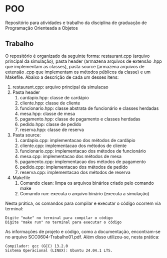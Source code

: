 # POO
Repositório para atividades e trabalho da disciplina de graduação de Programação Orienteada a Objetos

## Trabalho
O repositório é organizado da seguinte forma: restaurant.cpp (arquivo principal da simulação), pasta header (armazena arquivos de extensão .hpp que implementam as classes), pasta source (armazena arquivos de extensão .cpp que implementam os métodos públicos da classe) e um Makefile. Abaixo a descrição de cada um desses itens:

1. restaurant.cpp: arquivo principal da simulacao
2. Pasta header
    1. cardapio.hpp: classe de cardápio
    2. cliente.hpp: classe de cliente
    3. funcionario.hpp: classe abstrata de funcionário e classes herdadas
    4. mesa.hpp: classe de mesa
    5. pagamento.hpp: classe de pagamento e classes herdadas
    6. pedido.hpp: classe de pedido
    7. reserva.hpp: classe de reserva
3. Pasta source:
    1. cardapio.cpp: implementacao dos métodos de cardápio
    2. cliente.cpp: implementacao dos métodos de cliente
    3. funcionario.cpp: implementacao dos métodos de funcionário
    4. mesa.cpp: implementacao dos métodos de mesa
    5. pagamento.cpp: implementacao dos métodos de pagamento
    6. pedido.cpp: implementacao dos métodos de pedido
    7. reserva.cpp: implementacao dos métodos de reserva
4. Makefile
    1. Comando clean: limpa os arquivos binários criado pelo comando make
    2. Comando run: executa o arquivo binário (executa a simulação)

Nesta prática, os comandos para compilar e executar o código ocorrem via terminal:

    Digite "make" no terminal para compilar o código
    Digite "make run" no terminal para executar o código

As informações de projeto e código, como a documentação, encontram-se no arquivo SCC0604-Trabalho01.pdf. Além disso utilizou-se, nesta prática:

    Compilador: gcc (GCC) 13.2.0
    Sistema Operacional (LINUX): Ubuntu 24.04.1 LTS.
